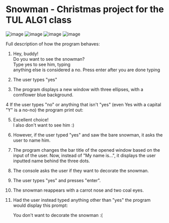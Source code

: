 # Snowman - Christmas project for the TUL ALG1 class
![image](https://user-images.githubusercontent.com/115619988/202973241-9b89771c-96ee-484c-9f94-fa361d75e5b6.png)
![image](https://user-images.githubusercontent.com/115619988/202973463-6aa346b8-3b2e-44a3-bc67-5eb3be40e559.png)
![image](https://user-images.githubusercontent.com/115619988/202973964-1dd81e67-f913-4e94-97c2-2dfbe1e4a0f9.png)
![image](https://user-images.githubusercontent.com/115619988/202974047-11d8d852-182d-4286-9984-4ee5566a80ec.png)

Full description of how the program behaves:

1.  Hey, buddy!            
Do you want to see the snowman?   
Type yes to see him, typing     
anything else is considered a no. 
Press enter after you are done typing
 
2. The user types "yes"

3. The program displays a new window with three ellipses, with a cornflower blue background. 

4  If the user types "no" or anything that isn't "yes" (even Yes with a capital "Y" is a no-no) the program print out:
                          
5. Excellent choice!        
I also don't want to see him :)  
		
6.  However, if the user typed "yes" and saw the bare snowman, it asks the user to name him.   

7. The program changes the bar title of the opened window based on the input of the user. Now, instead of "My name is...", 
it displays the user inputted name behind the three dots.

8.  The console asks the user if they want to decorate the snowman.

9.  The user types "yes" and presses "enter".

10. The snowman reappears with a carrot nose and two coal eyes.

11. Had the user instead typed anything other than "yes" the program would display this prompt:

     You don't want to decorate the snowman :(  
   
